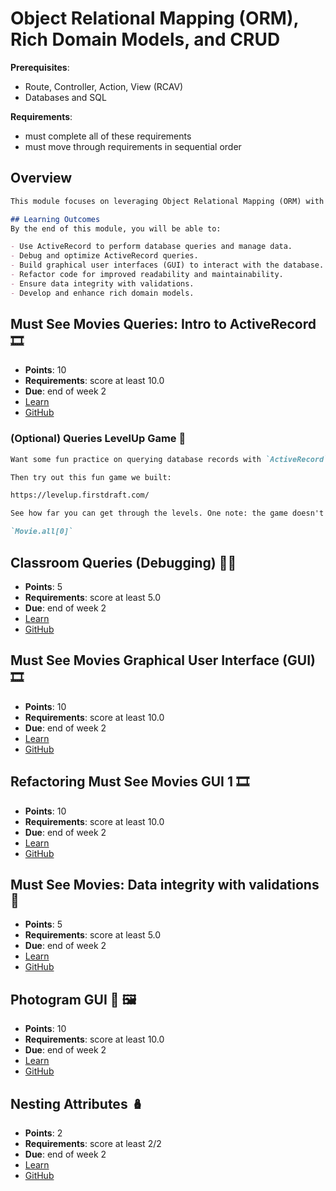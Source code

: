 # Object Relational Mapping (ORM), Rich Domain Models, and CRUD

**Prerequisites**:
- Route, Controller, Action, View (RCAV)
- Databases and SQL <!-- maybe? -->

**Requirements**:
- must complete all of these requirements
- must move through requirements in sequential order

## Overview
```md
This module focuses on leveraging Object Relational Mapping (ORM) with ActiveRecord to interact with the database, create rich domain models, and perform CRUD (Create, Read, Update, Delete) operations. You will learn to build robust applications by efficiently managing data, ensuring data integrity, and developing user interfaces that interact seamlessly with the backend.

## Learning Outcomes
By the end of this module, you will be able to:

- Use ActiveRecord to perform database queries and manage data.
- Debug and optimize ActiveRecord queries.
- Build graphical user interfaces (GUI) to interact with the database.
- Refactor code for improved readability and maintainability.
- Ensure data integrity with validations.
- Develop and enhance rich domain models.
```

## Must See Movies Queries: Intro to ActiveRecord 🎞️
- **Points**: 10
- **Requirements**: score at least 10.0  
- **Due**: end of week 2
- [Learn](https://learn.firstdraft.com/lessons/126)
- [GitHub](https://github.com/appdev-lessons/msm-queries)

### (Optional) Queries LevelUp Game 👾
```md
Want some fun practice on querying database records with `ActiveRecord`?

Then try out this fun game we built:

https://levelup.firstdraft.com/

See how far you can get through the levels. One note: the game doesn't allow you to `.at(0)` on an `ActiveRecord::Relation`; instead you will need to use the method: `[0]`

`Movie.all[0]`
```

## Classroom Queries (Debugging) 🧑‍🏫
- **Points**: 5
- **Requirements**: score at least 5.0
- **Due**: end of week 2
- [Learn](https://learn.firstdraft.com/lessons/128)
- [GitHub](https://github.com/appdev-lessons/classroom-queries-debug)

## Must See Movies Graphical User Interface (GUI) 🎞️
- **Points**: 10
- **Requirements**: score at least 10.0
- **Due**: end of week 2
- [Learn](https://learn.firstdraft.com/lessons/129)
- [GitHub](https://github.com/appdev-lessons/msm-gui)

## Refactoring Must See Movies GUI 1 🎞️
- **Points**: 10
- **Requirements**: score at least 10.0
- **Due**: end of week 2
- [Learn](https://learn.firstdraft.com/lessons/151-refactoring-msm-gui-1)
- [GitHub](https://github.com/appdev-lessons/refactoring-msm-gui-1)

## Must See Movies: Data integrity with validations 🧐
- **Points**: 5
- **Requirements**: score at least 5.0
- **Due**: end of week 2
- [Learn](https://learn.firstdraft.com/lessons/152-data-integrity-with-validations)
- [GitHub](https://github.com/appdev-lessons/data-integrity-with-validations)

## Photogram GUI 📸 🖼️
- **Points**: 10
- **Requirements**: score at least 10.0
- **Due**: end of week 2
- [Learn](https://learn.firstdraft.com/lessons/153-photogram-gui)
- [GitHub](https://github.com/appdev-lessons/photogram-gui)

## Nesting Attributes 🪆
- **Points**: 2
- **Requirements**: score at least 2/2
- **Due**: end of week 2
- [Learn](https://learn.firstdraft.com/lessons/434-rails-nested-attributes)
- [GitHub](https://github.com/DPI-WE/rails-nested-attributes)
